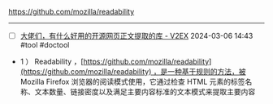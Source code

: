 https://github.com/mozilla/readability


---
- [ ] [大佬们，有什么好用的开源网页正文提取的库 - V2EX](https://www.v2ex.com/t/1014573#reply1)   2024-03-06 14:43 #tool #doctool 
- 1 ） Readability ，[https://github.com/mozilla/readability](https://github.com/mozilla/readability) ，是一种基于规则的方法，被 Mozilla Firefox 浏览器的阅读模式使用，它通过检查 HTML 元素的标签名称、文本数量、链接密度以及满足主要内容标准的文本模式来提取主要内容   
